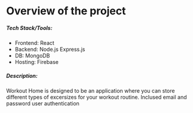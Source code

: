 # Overview of the project

##### Tech Stack/Tools:
- Frontend: React
- Backend: Node.js Express.js
- DB: MongoDB
- Hosting: Firebase

##### Description:
Workout Home is designed to be an application where you can store different types of excersizes for your workout routine.
Inclused email and password user authentication

